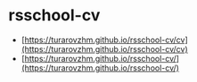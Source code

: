 # rsschool-cv

- [https://turarovzhm.github.io/rsschool-cv/cv](https://turarovzhm.github.io/rsschool-cv/cv)
- [https://turarovzhm.github.io/rsschool-cv/](https://turarovzhm.github.io/rsschool-cv/)